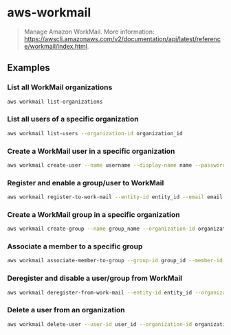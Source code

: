 # aws-workmail

> Manage Amazon WorkMail. More information: <https://awscli.amazonaws.com/v2/documentation/api/latest/reference/workmail/index.html>.

## Examples

### List all WorkMail organizations

```bash
aws workmail list-organizations
```

### List all users of a specific organization

```bash
aws workmail list-users --organization-id organization_id
```

### Create a WorkMail user in a specific organization

```bash
aws workmail create-user --name username --display-name name --password password --organization-id organization_id
```

### Register and enable a group/user to WorkMail

```bash
aws workmail register-to-work-mail --entity-id entity_id --email email --organization-id organization_id
```

### Create a WorkMail group in a specific organization

```bash
aws workmail create-group --name group_name --organization-id organization_id
```

### Associate a member to a specific group

```bash
aws workmail associate-member-to-group --group-id group_id --member-id member_id --organization-id organization_id
```

### Deregister and disable a user/group from WorkMail

```bash
aws workmail deregister-from-work-mail --entity-id entity_id --organization-id organization_id
```

### Delete a user from an organization

```bash
aws workmail delete-user --user-id user_id --organization-id organization_id
```
